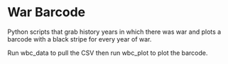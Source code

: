 # War Barcode
Python scripts that grab history years in which there was war and plots a barcode with a black stripe for every year of war.

Run wbc_data to pull the CSV then run wbc_plot to plot the barcode.
